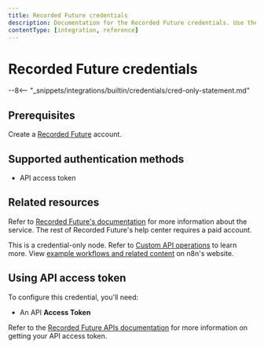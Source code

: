 ```yaml
---
title: Recorded Future credentials
description: Documentation for the Recorded Future credentials. Use these credentials to authenticate Recorded Future in n8n, a workflow automation platform.
contentType: [integration, reference]
---
```


# Recorded Future credentials

--8<-- "_snippets/integrations/builtin/credentials/cred-only-statement.md"

## Prerequisites

Create a [Recorded Future](https://www.recordedfuture.com) account.

## Supported authentication methods

- API access token

## Related resources

Refer to [Recorded Future's documentation](https://api.recordedfuture.com/index.html) for more information about the service. The rest of Recorded Future's help center requires a paid account.

This is a credential-only node. Refer to [Custom API operations](/integrations/custom-operations.md) to learn more. View [example workflows and related content](https://n8n.io/integrations/recorded-future/) on n8n's website.

## Using API access token

To configure this credential, you'll need:

- An API **Access Token**

Refer to the [Recorded Future APIs documentation](https://support.recordedfuture.com/hc/en-us/categories/16372120363539-Recorded-Future-APIs) for more information on getting your API access token.
